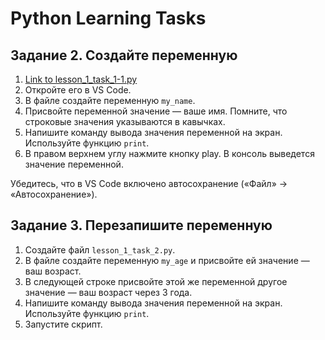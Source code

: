 # Python Learning Tasks

## Задание 2. Создайте переменную

1. [Link to lesson_1_task_1-1.py](https://github.com/mboldacova/Automation-QA/blob/main/lesson_1_task_1-1.py)
2. Откройте его в VS Code.
3. В файле создайте переменную `my_name`.
4. Присвойте переменной значение — ваше имя. Помните, что строковые значения указываются в кавычках.
5. Напишите команду вывода значения переменной на экран. Используйте функцию `print`.
6. В правом верхнем углу нажмите кнопку play. В консоль выведется значение переменной.

Убедитесь, что в VS Code включено автосохранение («Файл» -> «Автосохранение»).

## Задание 3. Перезапишите переменную

1. Создайте файл `lesson_1_task_2.py`.
2. В файле создайте переменную `my_age` и присвойте ей значение — ваш возраст.
3. В следующей строке присвойте этой же переменной другое значение — ваш возраст через 3 года.
4. Напишите команду вывода значения переменной на экран. Используйте функцию `print`.
5. Запустите скрипт.
